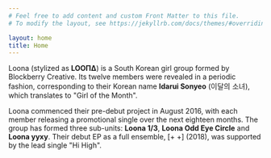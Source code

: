 ```yaml
---
# Feel free to add content and custom Front Matter to this file.
# To modify the layout, see https://jekyllrb.com/docs/themes/#overriding-theme-defaults

layout: home
title: Home
---
```

Loona (stylized as **LOOΠΔ**) is a South Korean girl group formed by Blockberry Creative. Its twelve members were revealed in a periodic fashion, corresponding to their Korean name **Idarui Sonyeo** (이달의 소녀), which translates to "Girl of the Month".

Loona commenced their pre-debut project in August 2016, with each member releasing a promotional single over the next eighteen months. The group has formed three sub-units: **Loona 1/3**, **Loona Odd Eye Circle** and **Loona yyxy**. Their debut EP as a full ensemble, [+ +] (2018), was supported by the lead single "Hi High".